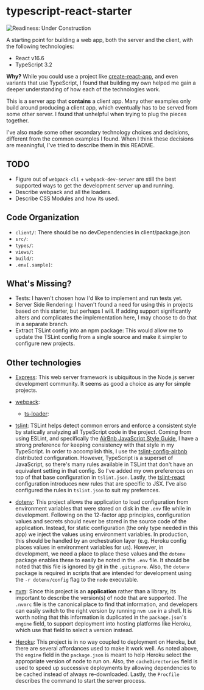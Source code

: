 # typescript-react-starter

![Readiness: Under Construction](https://img.shields.io/badge/readiness-under%20construction-orange.svg)

A starting point for building a web app, both the server and the client, with the following technologies:

*  React v16.6
*  TypeScript 3.2

**Why?** While you could use a project like [create-react-app](https://github.com/facebook/create-react-app), and even
variants that use TypeScript, I found that building my own helped me gain a deeper understanding of how each of the
technologies work.

This is a server app that __contains__ a client app. Many other examples only build around producing a client app, which eventually has to be served from some other server. I found that unhelpful when trying to plug the pieces together.

I've also made some other secondary technology choices and decisions, different from the common examples I found. When
I think these decisions are meaningful, I've tried to describe them in this README.

## TODO

*  Figure out of `webpack-cli` + `webpack-dev-server` are still the best supported ways to get the development server up
   and running.
*  Describe webpack and all the loaders.
*  Describe CSS Modules and how its used.

## Code Organization

-  `client/`: There should be no devDependencies in client/package.json
-  `src/`:
-  `types/`:
-  `views/`:
-  `build/`:
-  `.env[.sample]`:

## What's Missing?

*  Tests: I haven't chosen how I'd like to implement and run tests yet.
*  Server Side Rendering: I haven't found a need for using this in projects based on this starter, but perhaps I will.
   If adding support significantly alters and complicates the implementation here, I may choose to do that in a separate
   branch.
*  Extract TSLint config into an npm package: This would allow me to update the TSLint config from a single source and
   make it simpler to configure new projects.

## Other technologies

*  [Express](https://expressjs.com): This web server framework is ubiquitous in the Node.js server development
   community. It seems as good a choice as any for simple projects.

*  [webpack]():
   * [ts-loader]():

*  [tslint](https://palantir.github.io/tslint/): TSLint helps detect common errors and enforce a consistent style by
   statically analyzing all TypeScript code in the project. Coming from using ESLint, and specifically the
   [AirBnb JavaScript Style Guide](https://github.com/airbnb/javascript), I have a strong preference for keeping
   consistency with that style in my TypeScript. In order to accomplish this, I use the
   [tslint-config-airbnb](https://github.com/progre/tslint-config-airbnb) distributed configuration. However,
   TypeScript is a superset of JavaScript, so there's many rules available in TSLint that don't have an equivalent
   setting in that config. So I've added my own preferences on top of that base configuration in `tslint.json`. Lastly,
   the [tslint-react](https://github.com/palantir/tslint-react) configuration introduces new rules that are specific to
   JSX. I've also configured the rules in `tslint.json` to suit my prefernces.

*  [dotenv](https://github.com/motdotla/dotenv): This project allows the application to load configuration from
   environment variables that were stored on disk in the `.env` file while in development. Following on the 12-factor
   app principles, configuration values and secrets should never be stored in the source code of the application.
   Instead, for static configuration (the only type needed in this app) we inject the values using environment
   variables. In production, this should be handled by an orchestration layer (e.g. Heroku config places values in
   environment variables for us). However, in development, we need a place to place these values and the `dotenv`
   package enables these to easily be noted in the `.env` file. It should be noted that this file is ignored by git in
   the `.gitignore`. Also, the `dotenv` package is required in scripts that are intended for development using the
   `-r dotenv/config` flag to the `node` executable.

*  [nvm](https://github.com/creationix/nvm): Since this project is an **application** rather than a library, its
   important to describe the version(s) of node that are supported. The `.nvmrc` file is the canonical place to find
   that information, and developers can easily switch to the right version by running `nvm use` in a shell. It is worth
   noting that this information is duplicated in the `package.json`'s `engine` field, to support deployment into hosting
   platforms like Heroku, which use that field to select a version instead.

*  [Heroku](https://www.heroku.com/): This project is in no way coupled to deployment on Heroku, but there are several
   affordances used to make it work well. As noted above, the `engine` field in the `package.json` is meant to help
   Heroku select the appropriate version of node to run on. Also, the `cacheDirectories` field is used to speed up
   successive deployments by allowing dependencies to be cached instead of always re-downloaded. Lastly, the `Procfile`
   describes the command to start the server process.
